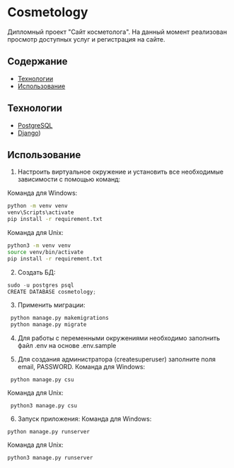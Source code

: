 # Cosmetology
Дипломный проект "Сайт косметолога". На данный момент реализован просмотр доступных услуг и регистрация на сайте.

## Содержание
- [Технологии](#технологии)
- [Использование](#использование)

## Технологии
- [PostgreSQL](https://www.postgresql.org/)
- [Django](https://www.djangoproject.com/))

## Использование
1. Настроить виртуальное окружение и установить все необходимые зависимости с помощью команд: 

  Команда для Windows: 
```sh
python -m venv venv 
venv\Scripts\activate 
pip install -r requirement.txt
```
  Команда для Unix: 
  ```sh
python3 -m venv venv 
source venv/bin/activate 
pip install -r requirement.txt
```

2. Создать БД:
```python
sudo -u postgres psql
CREATE DATABASE cosmetology; 
```
3. Применить миграции:
```python
 python manage.py makemigrations 
 python manage.py migrate 
```
4. Для работы с переменными окружениями необходимо заполнить файл .env на основе .env.sample

5. Для создания администратора (createsuperuser) заполните поля email, PASSWORD. 
  Команда для Windows:
 ```
  python manage.py csu
```
Команда для Unix:
 ```
  python3 manage.py csu
```
6. Запуск приложения:
Команда для Windows:
 ```
python manage.py runserver
```
 Команда для Unix:
 ```
python3 manage.py runserver
```









